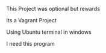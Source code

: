 This Project was optional but rewards

Its a Vagrant Project 


Using Ubuntu terminal in windows

I need this program

